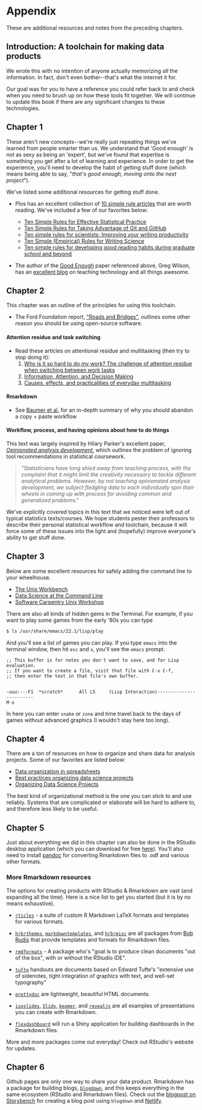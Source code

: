 # Appendix

These are additional resources and notes from the preceding chapters. 

## Introduction: A toolchain for making data products

We wrote this with no intention of anyone actually memorizing *all* the information. In fact, don't even bother--that's what the internet it for. 

Our goal was for you to have a reference you could refer back to and check when you need to brush up on how these tools fit together. We will continue to update this book if there are any significant changes to these technologies.

## Chapter 1

These aren't new concepts--we're really just repeating things we've learned from people smarter than us. We understand that 'Good enough' is not as sexy as being an 'expert', but we've found that expertise is something you get after a lot of learning and experience. In order to get the experience, you'll need to develop the habit of getting stuff done (which means being able to say, "*that's good enough, moving onto the next project*"). 

We've listed some additional resources for getting stuff done. 

- Plos has an excellent collection of [10 simple rule articles](https://collections.plos.org/ten-simple-rules) that are worth reading. We've included a few of our favorites below: 
  - [Ten Simple Rules for Effective Statistical Practice](https://journals.plos.org/ploscompbiol/article?id=10.1371/journal.pcbi.1004961)
  - [Ten Simple Rules for Taking Advantage of Git and GitHub](https://journals.plos.org/ploscompbiol/article?id=10.1371/journal.pcbi.1004947)  
  - [Ten simple rules for scientists: Improving your writing productivity](https://journals.plos.org/ploscompbiol/article?id=10.1371/journal.pcbi.1006379)  
  - [Ten Simple (Empirical) Rules for Writing Science](https://journals.plos.org/ploscompbiol/article?id=10.1371/journal.pcbi.1004205)  
  - [Ten simple rules for developing good reading habits during graduate school and beyond](https://journals.plos.org/ploscompbiol/article?id=10.1371/journal.pcbi.1006467)

- The author of the [Good Enough](https://swcarpentry.github.io/good-enough-practices-in-scientific-computing/) paper referenced above, Greg Wilson, has an [excellent blog](http://third-bit.com/) on teaching technology and all things awesome. 

## Chapter 2

This chapter was an outline of the principles for using this toolchain. 

- The Ford Foundation report, ["Roads and Bridges"](https://www.fordfoundation.org/about/library/reports-and-studies/roads-and-bridges-the-unseen-labor-behind-our-digital-infrastructure/), outlines some other reason you should be using open-source software.

#### Attention residue and task switching

- Read these articles on attentional residue and multitasking (then try to stop doing it):  
   1) [Why is it so hard to do my work? The challenge of attention residue when switching between work tasks](https://www.sciencedirect.com/science/article/pii/S0749597809000399)
   2) [Information, Attention, and Decision Making](https://aom.org/uploadedFiles/Publications/AMJ/June_2015_FTE.pdf)
   3) [Causes, effects, and practicalities of everyday multitasking](https://www.sciencedirect.com/science/article/pii/S0273229714000513)
  
#### Rmarkdown 

-  See [Baumer et al.](https://arxiv.org/abs/1402.1894) for an in-depth summary of why you should abandon a copy + paste workflow


#### Workflow, process, and having opinions about how to do things

This text was largely inspired by Hilary Parker's excellent paper, *[Opinionated analysis development](https://peerj.com/preprints/3210/)*, which outlines the problem of ignoring tool recommendations in statistical coursework.

> "*Statisticians have long shied away from teaching process, with the complaint that it might limit the creativity necessary to tackle different analytical problems. However, by not teaching opinionated analysis development, we subject fledgling data to each individually spin their wheels in coming up with process for avoiding common and generalized problems*."

We've explicitly covered topics in this text that we noticed were left out of typical statistics texts/courses. We hope students pester their professors to describe their personal statistical workflow and toolchain, because it will force some of these issues into the light and (hopefully) improve everyone's ability to get stuff done. 

## Chapter 3

Below are some excellent resources for safely adding the command line to your wheelhouse. 

* [The Unix Workbench](https://seankross.com/the-unix-workbench/)  
* [Data Science at the Command Line](https://www.datascienceatthecommandline.com/)   
* [Software Carpentry Unix Workshop](https://swcarpentry.github.io/shell-novice/)   

There are also all kinds of hidden gems in the Terminal. For example, if you want to play some games from the early '80s you can type

```sh
$ ls /usr/share/emacs/22.1/lisp/play
```

And you'll see a list of games you can play. If you type `emacs` into the terminal window, then hit `esc` and `x`, you'll see the `emacs` prompt.  

```emacs
;; This buffer is for notes you don't want to save, and for Lisp evaluation.    
;; If you want to create a file, visit that file with C-x C-f,                  
;; then enter the text in that file's own buffer.                               


-uuu:---F1  *scratch*      All L5     (Lisp Interaction)------------------------
M-x 
```

In here you can enter `snake` or `zone` and time travel back to the days of games without advanced graphics (I wouldn't stay here too long).

## Chapter 4 

There are a ton of resources on how to organize and share data for analysis projects. Some of our favorites are listed below:

+ [Data organization in spreadsheets](https://www.tandfonline.com/doi/full/10.1080/00031305.2017.1375989)   
+ [Best practices organizing data science projects](https://www.thinkingondata.com/how-to-organize-data-science-projects/)   
+ [Organizing Data Science Projects](https://leanpub.com/universities/courses/jhu/cbds-organizing)

The best kind of organizational method is the one you can stick to and use reliably. Systems that are complicated or elaborate will be hard to adhere to, and therefore less likely to be useful. 



## Chapter 5 

Just about everything we did in this chapter can also be done in the RStudio desktop application (which you can download for free [here](https://www.rstudio.com/)). You'll also need to install [pandoc](https://pandoc.org/installing.html) for converting Rmarkdown files to .odf and various other formats. 

### More Rmarkdown resources

The options for creating products with RStudio & Rmarkdown are vast (and expanding all the time). Here is a nice list to get you started (but it is by no means exhaustive).

- [`rticles`](https://github.com/rstudio/rticles) - a suite of custom R Markdown LaTeX formats and templates for various formats.

- [`hrbrthemes`](https://github.com/hrbrmstr/hrbrthemes), [`markdowntemplates`](https://github.com/hrbrmstr/markdowntemplates), and [`hrbrmisc`](https://github.com/hrbrmstr/hrbrmisc) are all packages from [Bob Rudis](https://rud.is/b/) that provide templates and formats for Rmarkdown files. 

- [`rmdformats`](https://github.com/juba/rmdformats) - A package who's "goal is to produce clean documents "out of the box", with or without the RStudio IDE".

- [`tufte`](https://rstudio.github.io/tufte/) handouts are documents based on Edward Tufte's "extensive use of sidenotes, tight integration of graphics with text, and well-set typography"

- [`prettydoc`](https://github.com/yixuan/prettydoc) are lightweight, beautiful HTML documents.

- [`isoslides`](http://robbyshaver.com/rmarkdownGen/ioslides_presentation_format.html), [`Slidy`](https://bookdown.org/yihui/rmarkdown/slidy-presentation.html), [`beamer`](https://bookdown.org/yihui/rmarkdown/beamer-presentation.html), and [`revealjs`](https://github.com/rstudio/revealjs) are all examples of presentations you can create with Rmarkdown. 

- [`flexdashboard`](https://rmarkdown.rstudio.com/flexdashboard/index.html) will run a Shiny application for building dashboards in the Rmarkdown files. 

More and more packages come out everyday! Check out RStudio's website for updates. 

## Chapter 6

Github pages are only one way to share your data product. Rmarkdown has a package for building blogs, [`blogdown`](https://bookdown.org/yihui/blogdown/), and this keeps everything in the same ecosystem (RStudio and Rmarkdown files). Check out the [blogpost on Storybench](http://www.storybench.org/how-to-build-a-website-with-blogdown-in-r/) for creating a blog post using `blogdown` and [Netlify](https://www.netlify.com/).